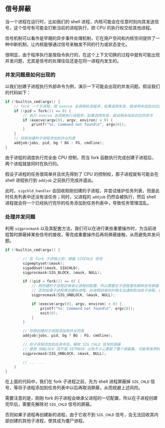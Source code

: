 ## 信号屏蔽

当一个进程在运行时，比如我们的 shell 进程，内核可能会在任意时刻向其发送信号，这个信号有可能会打断当前的进程执行，把 CPU 的执行权交给其他进程。

信号机制可以看作是早期的异步事件处理机制，它在用户空间和内核空间提供了一种中断机制，让内核能够通过信号来触发不同的行为或状态变化。

很明显，由于程序执行是按指令执行的，在这个上下文切换的过程中就有可能出现并发问题，尤其是信号的处理往往还是在同一进程内发生的。

### 并发问题是如何出现的

以我们创建子进程执行外部命令为例，演示一下可能会出现的并发问题。假设我们的代码如下：

```c
if (!builtin_cmd(argv)) {
    // fork 一个子进程，用 execve 去调用执该程序，如果调用失败，就说明未找到对应的命令
    if ((pid = fork()) == 0) {
        // 执行 execve 去调用执行该程序，如果调用失败，就说明未找到对应的命令
        if (execve(argv[0], argv, environ) < 0) {
            printf("%s: Command not found\n", argv[0]);
        }
    }
    // 将刚创建的子进程添加到作业列表
    addjob(jobs, pid, bg ? BG : FG, cmdline);
}
```

由于进程的调度执行完全由 CPU 控制，而当 fork 函数执行完成创建子进程后，两个进程就是同时在执行的。

假设子进程的任务很简单并且优先得到了 CPU 的控制权，那子进程就有可能会在 shell 进程执行到 `addjob` 之前执行完成并退出。

此时，`sigchld_handler` 会回收刚刚创建的子进程，并尝试维护任务列表，但是此时任务列表中还没有该任务；同时，父进程的 `addjob` 仍然会被执行，然后 shell 进程就会将一个已经执行完毕的任务添加到任务列表中，导致任务管理混乱。

### 处理并发问题

利用 `sigprocmask` 以及其配套方法，我们可以在进行某些重要操作时，为当前进程暂时屏蔽掉某些信号的接收，等完成重要操作后再将屏蔽接触，从而避免并发问题。


```c
if (!builtin_cmd(argv)) {

        // 在 fork 子进程之前，屏蔽 SIGCHLD 信号
        sigemptyset(&mask);
        sigaddset(&mask, SIGCHLD);
        sigprocmask(SIG_BLOCK, &mask, NULL);

        if ((pid = fork()) == 0) {
            // 刚创建的子进程会继承父进程的配置，所以需要在子进程里先解除信号屏蔽
            // 否则如果子进程再创建孙进程，孙进程结束的时候无法通知到当前子进程，就会变成僵尸进程
            sigprocmask(SIG_UNBLOCK, &mask, NULL);

            if (execve(argv[0], argv, environ) < 0) {
                printf("%s: Command not found\n", argv[0]);
                exit(0);
            }
        }

        // 将刚创建的子进程添加到作业列表
        addjob(jobs, pid, bg ? BG : FG, cmdline);

        // 将子进程添加到任务中后，解除 SIG_CHLD 信号的屏蔽
        // 使用 UNBLOCK 而不是 SETMASK 以免不小心更新了整个屏蔽集，可能带来预料以外的问题
        sigprocmask(SIG_UNBLOCK, &mask, NULL);

        // ... ...
    }
}
```

在上面的代码中，我们在 fork 子进程之前，先为 shell 进程屏蔽掉 `SIG_CHLD` 信号，等将子进程添加到任务列表中以后再取消屏蔽，从而规避上述风险。

需要注意的是，刚刚 fork 的子进程会继承父进程的一切配置，所以在子进程创建完毕后，需要先解除对 `SIG_CHLD` 信号的屏蔽。

否则如果子进程再创建新的进程，由于它收不到 `SIG_CHLD` 信号，会无法回收其内部创建的其他子进程，使其成为僵尸进程。